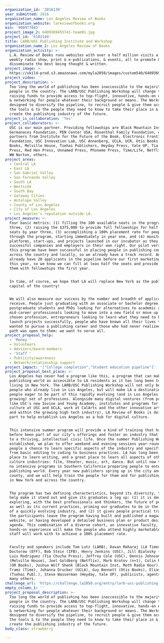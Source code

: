 ```yaml
---
organization_id: '2016139'
year_submitted: 2016
organization_name: Los Angeles Review of Books
organization_website: lareviewofbooks.org
ein: '900977045'
project_image_2: 6409369455741-team91.jpg
project_id: '6102144'
title: LARB/USC Publishing Institute and Workshop
organization_name_2: Los Angeles Review of Books
organization_activity: >-
  L.A. Review of Books runs websites with over a half million visits a month, a
  weekly radio show, print & e-publications, & events, all to promote &
  disseminate the best being thought & written.
project_image: >-
  https://skild-prod.s3.amazonaws.com/myla2050/images/custom540/6409369455741-team91.jpg
project_video: ''
project_description: >-
  Too long the world of publishing has been inaccessible to the majority of
  people in the country. The LARB/USC Publishing Workshop will change that by
  raising funds to provide access to top-flight, innovative, hands-on experience
  & networking for people whatever their background or means. The Workshop is
  designed to diversify the pipeline, to recruit people & give them access to
  the tools & to the people they need to know to take their place in & help
  create the publishing industry of the future.
project_is_collaboration: 'Yes'
project_collaborators: >-
  USC is our main partner. Providing fellowships are Black Mountain Institute,
  Germanacos Foundation, PEN Center USA, Rosenthal Family Foundation, other
  partners from Institute for the Future of the Book, Electronic Frontier
  Foundation, USC Innovation Lab, USC Annenberg, UCLA, UCR, Otis Books, OR
  Books, Melville House, Tsehai Publishers, Heyday Press, Yale UP, Tia Chucha
  Press, Red Hen Press, Unnamed Press, Phoneme Press, Time/Life, Netflix, n+1,
  WW Norton, others.
project_areas:
  - Central LA
  - East LA
  - San Gabriel Valley
  - San Fernando Valley
  - South LA
  - Westside
  - South Bay
  - Gateway Cities
  - Antelope Valley
  - County of Los Angeles
  - City of Los Angeles
  - Los Angeles's reputation outside LA.
project_measure: >-
  Four basic metrics: (1) filling the 100 available seats in the program by year
  three, (2) raising the $375,000 to provide full fellowships for half those
  seats by year three, (3) accomplishing a 100% placement rate for people who go
  through the program, starting immediately in year one, and (4) monitoring the
  platforms, start-ups, and projects launched in our incubator as they become
  successful companies and employers in their own right. Our pilot versions of
  this program have been successful in placing people in publishing companies
  across the country and locally, so we already have a track record. And we
  already have 20 applicants in the pipeline before our first marketing push
  this year, so we know we can fill at leas half the seats and provide half of
  them with fellowships the first year.


  In time, of course, we hope that LA will replace New York as the publishing
  capital of the country!


  We will also measure our success by the number and breadth of applications we
  receive. People just graduating with an associate or bachelor degree,
  postgraduate students and PhDs looking for alternatives to academic careers,
  mid-career professionals looking to move into a new field or move up in their
  chosen profession, entrepreneurs looking to learn what they need to know to
  launch projects successfully, people who have known all their lives they
  wanted to pursue a publishing career and those who had never realized this
  path was open to them: we want to serve all.
project_proposal_help:
  - 'Money '
  - Volunteers
  - Advisors/board members
  - 'Staff '
  - Publicity/awareness
  - Network/relationship support
project_impact: '["College completion","Student education pipeline"]'
project_proposal_best_place: >-
  Los Angeles has never had a program like this, a program that can make the
  publishing world as accessible to LA residents as it has long been to people
  living in New York. The LARB/USC Publishing Workshop will not only benefit
  people who already live in Los Angeles, but will make LA a destination for
  people eager to be part of this rapidly evolving (and in Los Angeles rapidly
  growing) set of professions. Alongside many digital ventures (from programs
  like USC's new Iovine and Young Academy, institutes and programs for digital
  culture at USC and UCLA, work at CalArts and the other innovative art schools,
  and within the growing high tech industry), LA Review of Books is doing its
  part to help establish Los Angeles as a hub for digital culture. 


  This intensive summer program will provide a kind of training that has never
  before been part of our city’s offerings and foster an industry that is vital
  to a thriving, intellectual civic life. Once the summer Publishing Workshop is
  established, we plan to offer weekend and evening sessions year-round to give
  people a chance to learn specific aspects of the industry and specific skills,
  from basic editing to coding to business practices. LA has long been a great
  place to learn writing, and a great place to learn all aspects of other
  culture industries: film, theater, music, art, dance. But until now there were
  no intensive programs in Southern California preparing people to enter the
  publishing world. Every year new publishers spring up in the city and the
  county, and we will help train the people for them and for publishing outlets
  in New York and across the country. 


  The program has two defining characteristics, beyond its diversity, that will
  help make it stand out and give its graduates a leg up: (1) it is dedicated to
  exploring, with the best professionals and thinkers, the future of publishing,
  as well as its current practices, priming our graduates to be in the forefront
  of a quickly evolving industry, and (2) it gives people practical training in;
  the participants leave the program having built and published a magazine or
  website, or having developed a detailed business plan or product design
  agenda. This combination of a diverse cohort, an innovative faculty, and
  hands-on experience will make the people who attend highly marketable, and our
  staff will work with to achieve a 100% placement rate.


  Faculty and speakers include Tom Lutz (LARB), Davan Maharaj (LA Times), Cory
  Doctorow (EFF), Bob Stein (IFB), Henry Jenkins (USC), Jill Bialosky (Norton),
  Luis Rodriguez (Tia Chucha Press), Jeffrey Cole (USC), Dennis Johnson
  (Melville House), Joel Goldberg (Netflix), Mark Krotov (n+1), Colin Robinson
  (OR Books), Joshua Wolf Shenk (Black Mountain Inst, Moth Radio Hour), Mia
  Tramz (Time), Johanna Drucker (UCLA), Guy Bennett (Otis Books), Elias Wondimu
  (Tsehai Publ.), Steve Wasserman (Heyday, Yale UP), publicists, agents, & and
  many others.
challenge_url: 'https://challenge.la2050.org/entry/larb-usc-publishing-institute-and-workshop'
empty_column_1: ''
project_proposal_description: >-
  Too long the world of publishing has been inaccessible to the majority of
  people in the country. The LARB/USC Publishing Workshop will change that by
  raising funds to provide access to top-flight, innovative, hands-on experience
  & networking for people whatever their background or means. The Workshop is
  designed to diversify the pipeline, to recruit people & give them access to
  the tools & to the people they need to know to take their place in & help
  create the publishing industry of the future.
body_class: strawberry

---
```

